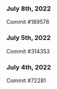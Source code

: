 ### July 8th, 2022

Commit #189578

### July 5th, 2022

Commit #314353


### July 4th, 2022

Commit #72281
